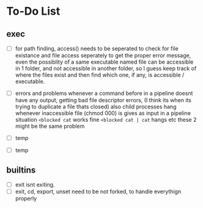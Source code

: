 # To-Do List

## exec
- [ ] for path finding, access() needs to be seperated to check for file existance and file access seperately to get the proper error message, even the possiblity of a same executable named file can be accessible in 1 folder, and not accessible in another folder, so I guess keep track of where the files exist and then find which one, if any, is accessible / executable.
- [ ] errors and problems whenever a command before in a pipeline doesnt have any output, getting bad file descriptor errors, (I think its when its trying to duplicate a file thats closed) also child processes hang whenever inaccessible file (chmod 000) is gives as input in a pipeline situation
`<blocked cat` works fine `<blocked cat | cat` hangs etc these 2 might be the same problem
- [ ] temp
- [ ] temp


## builtins
- [ ] exit isnt exiting.
- [ ] exit, cd, export, unset need to be not forked, to handle everythign properly